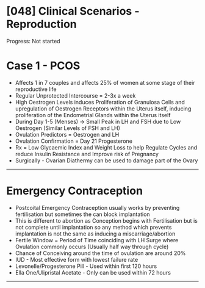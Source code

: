 # [048] Clinical Scenarios - Reproduction

Progress: Not started

# Case 1 - PCOS

- Affects 1 in 7 couples and affects 25% of women at some stage of their reproductive life
- Regular Unprotected Intercourse = 2-3x a week
- High Oestrogen Levels induces Proliferation of Granulosa Cells and upregulation of Oestrogen Receptors within the Uterus itself, inducing proliferation of the Endometrial Glands within the Uterus itself
- During Day 1-5 (Menses) → Small Peak in LH and FSH due to Low Oestrogen (Similar Levels of FSH and LH)
- Ovulation Predictors = Oestrogen and LH
- Ovulation Confirmation = Day 21 Progesterone
- Rx = Low Glycaemic Index and Weight Loss to help Regulate Cycles and reduce Insulin Resistance and Improve risk of Pregnancy
- Surgically - Ovarian Diathermy can be used to damage part of the Ovary

---

# Emergency Contraception

- Postcoital Emergency Contraception usually works by preventing fertilisation but sometimes the can block implantation
- This is different to abortion as Conception begins with Fertilisation but is not complete until implantation so any method which prevents implantation is not the same as inducing a miscarriage/abortion
- Fertile Window = Period of Time coinciding with LH Surge where Ovulation commonly occurs (Usually half way through cycle)
- Chance of Conceiving around the time of ovulation are around 20%
- IUD - Most effective form with lowest failure rate
- Levonelle/Progesterone Pill - Used within first 120 hours
- Ella One/Ulipristal Acetate - Only can be used within 72 hours

---